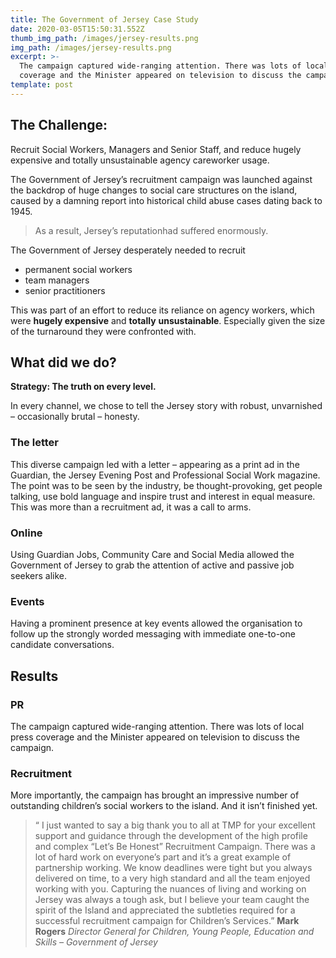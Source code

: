 ```yaml
---
title: The Government of Jersey Case Study
date: 2020-03-05T15:50:31.552Z
thumb_img_path: /images/jersey-results.png
img_path: /images/jersey-results.png
excerpt: >-
  The campaign captured wide-ranging attention. There was lots of local press
  coverage and the Minister appeared on television to discuss the campaign.
template: post
---
```

## The Challenge:

Recruit Social Workers, Managers and Senior Staff, and reduce hugely expensive and totally unsustainable agency careworker usage.

The Government of Jersey’s recruitment campaign was launched against the backdrop of huge changes to social care structures on the island, caused by a damning report into historical child abuse cases dating back to 1945.

> As a result, Jersey’s reputationhad suffered enormously.

The Government of Jersey desperately needed to recruit

* permanent social workers
* team managers
* senior practitioners

This was part of an effort to reduce its reliance on agency workers, which were **hugely expensive** and **totally** **unsustainable**. Especially given the size of the turnaround they were confronted with.

## What did we do?

**Strategy: The truth on every level.**

In every channel, we chose to tell the Jersey story with robust, unvarnished – occasionally brutal – honesty.

### The letter 

This diverse campaign led with a letter – appearing as a print ad in the Guardian, the Jersey Evening Post and Professional Social Work magazine. The point was to be seen by the industry, be thought-provoking, get  people talking, use bold language and inspire trust and interest in equal measure. This was more
than a recruitment ad, it was a call to arms.

### Online

Using Guardian Jobs, Community Care and Social Media allowed the Government of Jersey to grab the attention of active and passive job seekers alike.

### Events

Having a prominent presence at key events allowed the organisation to follow up the strongly worded messaging with immediate one-to-one candidate conversations.

## Results

### PR

The campaign captured wide-ranging attention. There was lots of local press coverage and the Minister appeared on television to discuss the campaign.

### Recruitment

More importantly, the campaign has brought an impressive number of outstanding children’s social workers to the island. And it isn’t finished yet.

> “ I just wanted to say a big thank you to all at TMP for your excellent support and guidance through the development of the high profile and complex “Let’s Be Honest” Recruitment Campaign. There was a lot
> of hard work on everyone’s part and it’s a great example of partnership working. We know deadlines were tight but you always delivered on time, to a very high standard and all the team enjoyed working with you. Capturing the nuances of living and working on Jersey was always a tough ask, but I believe your team caught the spirit of the Island and appreciated the subtleties required for a successful recruitment campaign for Children’s Services.”
> **Mark Rogers**
> *Director General for Children,
> Young People, Education and Skills – Government of Jersey*